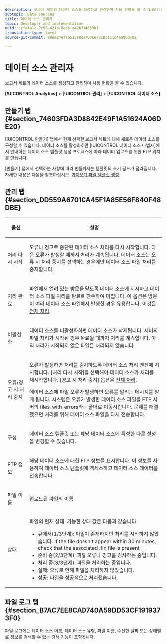 ```yaml
---
description: 보고서 세트의 데이터 소스를 생성하고 관리하며 사용 현황을 볼 수 있습니다.
subtopic: Data sources
title: 데이터 소스 관리자
topic: Developer and implementation
uuid: ccfa4a1c-7c56-421b-8ee6-a42b334659b1
translation-type: tm+mt
source-git-commit: 99ee24efaa517e8da700c67818c111c4aa90dc02

---
```



# 데이터 소스 관리자

보고서 세트의 데이터 소스를 생성하고 관리하며 사용 현황을 볼 수 있습니다.

**[!UICONTROL Analytics]** &gt; **[!UICONTROL 관리]** &gt; **[!UICONTROL 데이터 소스]**.

## 만들기 탭 {#section_74603FDA3D8842E49F1A51624A06DE20}

[!UICONTROL 만들기] 탭에서 현재 선택한 보고서 세트에 대해 새로운 데이터 소스를 구성할 수 있습니다. 데이터 소스를 활성화하면 [!UICONTROL 데이터 소스 마법사]에서 안내하는 데이터 소스 템플릿 생성 프로세스에 따라 데이터 업로드를 위한 FTP 위치를 만듭니다.

[만들기] 탭에서 선택하는 사항에 따라 만들어지는 템플릿의 초기 필드가 달라집니다. 자세한 내용은 다음을 참조하십시오. [가져오기 파일 템플릿 생성](/help/import/c-data-sources/datasrc-template/t-datasrc-creating-data-sources-file.md).

## 관리 탭 {#section_DD559A6701CA45F1A85E56F840F48DBE}

<table id="table_F74696EC855441328CFE0BF49C20D9B0"> 
 <thead> 
  <tr> 
   <th colname="col1" class="entry"> <p>옵션 </p> </th> 
   <th colname="col2" class="entry"> <p>설명 </p> </th> 
  </tr> 
 </thead>
 <tbody> 
  <tr> 
   <td colname="col1"> <p>처리 다시 시작 </p> </td> 
   <td colname="col2"> <p>오류나 경고로 중단된 데이터 소스 처리를 다시 시작합니다. 다음 오류가 발생할 때까지 처리가 계속됩니다. 데이터 소스는 <span class="uicontrol">오류 시 처리 중지</span>를 선택하는 경우에만 데이터 소스 파일 처리를 중지합니다. </p> </td> 
  </tr> 
  <tr> 
   <td colname="col1"> <p>처리 완료 </p> </td> 
   <td colname="col2"> <p>파일에서 열려 있는 방문을 닫도록 데이터 소스에 지시하고 데이터 소스 파일 처리를 완료로 간주하여 마칩니다. 이 옵션은 방문이 여러 데이터 소스 파일에서 발생한 경우 유용합니다. 이것은 <a href="/help/import/c-data-sources/c-datasrc-types/datasrc-full-processing.md"   > 전체 처리</a>. </p> </td> 
  </tr> 
  <tr> 
   <td colname="col1"> <p>비활성화 </p> </td> 
   <td colname="col2"> <p> 데이터 소스를 비활성화하면 데이터 소스가 삭제됩니다. 서버의 파일 처리가 시작된 경우 완료될 때까지 처리를 계속합니다. 아직 처리가 시작되지 않은 파일은 처리되지 않습니다. </p> </td> 
  </tr> 
  <tr> 
   <td colname="col1"> <p>오류/경고 시 처리 중지 </p> </td> 
   <td colname="col2"> <p> 오류가 발생하면 처리를 중지하도록 데이터 소스 처리 엔진에 지시합니다. [처리 다시 시작]을 선택해야 데이터 소스가 처리를 재시작합니다. [경고 시 처리 중지] 옵션은 <a href="/help/import/c-data-sources/c-datasrc-types/datasrc-full-processing.md"   > 전체 처리</a>. </p> <p>데이터 소스에 파일 오류가 발생하면 오류를 알리는 메시지를 받게 됩니다. 시스템은 오류가 발생한 데이터 소스 파일을 FTP 서버의 <span class="filepath">files_with_errors</span>라는 폴더로 이동시킵니다. 문제를 해결했으면 처리를 위해 데이터 소스 파일을 다시 전송합니다. </p> </td> 
  </tr> 
  <tr> 
   <td colname="col1"> <p>구성 </p> </td> 
   <td colname="col2"> <p>데이터 소스 템플릿 또는 해당 데이터 소스에 특정한 다른 설정을 변경할 수 있습니다. </p> </td> 
  </tr> 
  <tr> 
   <td colname="col1"> <p>FTP 정보 </p> </td> 
   <td colname="col2"> <p>해당 데이터 소스에 대한 FTP 정보를 표시합니다. 이 정보를 사용하여 데이터 소스 템플릿에 액세스하고 데이터 소스 데이터를 전송합니다.  </p> </td> 
  </tr> 
  <tr> 
   <td colname="col1"> <p>파일 이름 </p> </td> 
   <td colname="col2"> <p>업로드된 파일의 이름 </p> </td> 
  </tr> 
  <tr> 
   <td colname="col1"> <p>상태 </p> </td> 
   <td colname="col2"> <p> 파일의 현재 상태. 가능한 상태 값은 다음과 같습니다. </p> 
    <ul id="ul_56A0BF8C1BE249F6BB39B0D11DA3997F"> 
     <li id="li_BAB359E08EDE4E0298C0362258789603">큐에서(1/3단계): 파일이 존재하지만 처리를 시작하지 않았습니다. If the file doesn't appear within 30 minutes, check that the associated <span class="filepath"> .fin</span> file is present </li> 
     <li id="li_A09A14F42CB74F01B694799740B3DA17">준비 중(2/3단계): 파일 오류나 경고를 검사하는 중입니다. </li> 
     <li id="li_793FDCDB64CF434D82CAF5B6E9BDE557">처리 중(3/3단계): 파일을 처리하는 중입니다. </li> 
     <li id="li_1D8C4B241FF0453EAF7DDFD8354C5573">실패: 오류로 인해 파일을 처리하지 않았습니다. </li> 
     <li id="li_A52507602FB4492B83A70AF6449A539A">성공: 파일을 성공적으로 처리했습니다. </li> 
    </ul> </td> 
  </tr> 
 </tbody> 
</table>

## 파일 로그 탭 {#section_B7AC7EE8CAD740A59DD53CF1919373F0}

파일 로그에는 데이터 소스 이름, 데이터 소스 유형, 파일 이름, 수신한 날짜 또는 상태별로 정보를 검색할 수 있는 검색 기능이 포함됩니다. 
